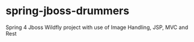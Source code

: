 # spring-jboss-drummers
Spring 4 Jboss Wildfly project with use of Image Handling, JSP, MVC and Rest 
